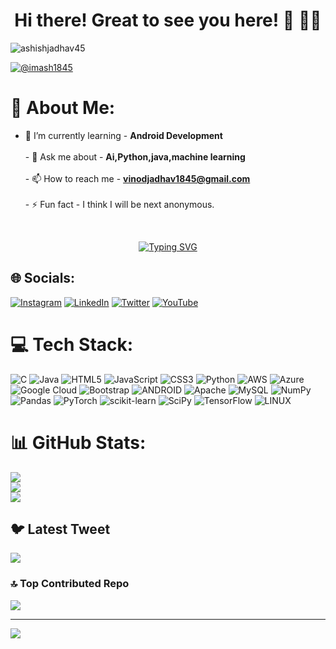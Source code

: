 <h1 align="center">Hi there! Great to see you here! 👋 👨‍💻</h1>





<p align="left"> <img src="https://komarev.com/ghpvc/?username=ashishjadhav45&label=Profile%20views&color=0e75b6&style=flat" alt="ashishjadhav45" /> </p>

<p align="left"> <a href="https://twitter.com/@imash1845" target="blank"><img src="https://img.shields.io/twitter/follow/imash1845?logo=twitter&style=for-the-badge" alt="@imash1845" /></a> </p>

# 💫 About Me:


  - 🌱 I’m currently learning  -  **Android Development**<br><br>- 💬 Ask me about - **Ai,Python,java,machine learning**<br><br>- 📫 How to reach me  -  **vinodjadhav1845@gmail.com**<br><br>- ⚡ Fun fact  -  I think I will be next anonymous.<br>

<br>


<p align="center">
<a href="https://git.io/typing-svg"><img src="https://readme-typing-svg.demolab.com?font=Fira+Code&weight=500&size=21&duration=1000&pause=1000&color=F74D18&width=435&lines=Full-Stack+Web+-+App+developer;Programmer;Youtuber+%3A);Always+learning+new+thing" alt="Typing SVG" /></a>
</p>



## 🌐 Socials:
[![Instagram](https://img.shields.io/badge/Instagram-%23E4405F.svg?logo=Instagram&logoColor=white)](https://instagram.com/jadhav_ashish_45) [![LinkedIn](https://img.shields.io/badge/LinkedIn-%230077B5.svg?logo=linkedin&logoColor=white)](https://linkedin.com/in/ashishjadhav45) [![Twitter](https://img.shields.io/badge/Twitter-%231DA1F2.svg?logo=Twitter&logoColor=white)](https://twitter.com/imash1845) [![YouTube](https://img.shields.io/badge/YouTube-%23FF0000.svg?logo=YouTube&logoColor=white)](https://youtube.com/@ashishjadhav45) 

# 💻 Tech Stack:
![C](https://img.shields.io/badge/c-%2300599C.svg?style=for-the-badge&logo=c&logoColor=white) ![Java](https://img.shields.io/badge/java-%23ED8B00.svg?style=for-the-badge&logo=java&logoColor=white) ![HTML5](https://img.shields.io/badge/html5-%23E34F26.svg?style=for-the-badge&logo=html5&logoColor=white) ![JavaScript](https://img.shields.io/badge/javascript-%23323330.svg?style=for-the-badge&logo=javascript&logoColor=%23F7DF1E) ![CSS3](https://img.shields.io/badge/css3-%231572B6.svg?style=for-the-badge&logo=css3&logoColor=white) ![Python](https://img.shields.io/badge/python-3670A0?style=for-the-badge&logo=python&logoColor=ffdd54) ![AWS](https://img.shields.io/badge/AWS-%23FF9900.svg?style=for-the-badge&logo=amazon-aws&logoColor=white) ![Azure](https://img.shields.io/badge/azure-%230072C6.svg?style=for-the-badge&logo=azure-devops&logoColor=white) ![Google Cloud](https://img.shields.io/badge/Google%20Cloud-%234285F4.svg?style=for-the-badge&logo=google-cloud&logoColor=white) ![Bootstrap](https://img.shields.io/badge/bootstrap-%23563D7C.svg?style=for-the-badge&logo=bootstrap&logoColor=white) ![ANDROID](https://img.shields.io/badge/android-%2320232a.svg?style=for-the-badge&logo=android&logoColor=%a4c639) ![Apache](https://img.shields.io/badge/apache-%23D42029.svg?style=for-the-badge&logo=apache&logoColor=white) ![MySQL](https://img.shields.io/badge/mysql-%2300f.svg?style=for-the-badge&logo=mysql&logoColor=white) ![NumPy](https://img.shields.io/badge/numpy-%23013243.svg?style=for-the-badge&logo=numpy&logoColor=white) ![Pandas](https://img.shields.io/badge/pandas-%23150458.svg?style=for-the-badge&logo=pandas&logoColor=white) ![PyTorch](https://img.shields.io/badge/PyTorch-%23EE4C2C.svg?style=for-the-badge&logo=PyTorch&logoColor=white) ![scikit-learn](https://img.shields.io/badge/scikit--learn-%23F7931E.svg?style=for-the-badge&logo=scikit-learn&logoColor=white) ![SciPy](https://img.shields.io/badge/SciPy-%230C55A5.svg?style=for-the-badge&logo=scipy&logoColor=%white) ![TensorFlow](https://img.shields.io/badge/TensorFlow-%23FF6F00.svg?style=for-the-badge&logo=TensorFlow&logoColor=white) ![LINUX](https://img.shields.io/badge/Linux-FCC624?style=for-the-badge&logo=linux&logoColor=black)
# 📊 GitHub Stats:
![](https://github-readme-stats.vercel.app/api?username=ashishjadhav45&theme=blue-green&hide_border=false&include_all_commits=true&count_private=false)<br/>
![](https://github-readme-streak-stats.herokuapp.com/?user=ashishjadhav45&theme=blue-green&hide_border=false)<br/>
![](https://github-readme-stats.vercel.app/api/top-langs/?username=ashishjadhav45&theme=blue-green&hide_border=false&include_all_commits=true&count_private=false&layout=compact)

## 🐦 Latest Tweet
[![](https://gtce.itsvg.in/api?username=imash1845)](https://github.com/VishwaGauravIn/github-twitter-card-embed)

### 🔝 Top Contributed Repo
![](https://github-contributor-stats.vercel.app/api?username=ashishjadhav45&limit=5&theme=tokyonight&combine_all_yearly_contributions=true)

---
[![](https://visitcount.itsvg.in/api?id=ashishjadhav45&icon=0&color=0)](https://visitcount.itsvg.in)

<!-- Proudly created with GPRM ( https://gprm.itsvg.in ) -->
